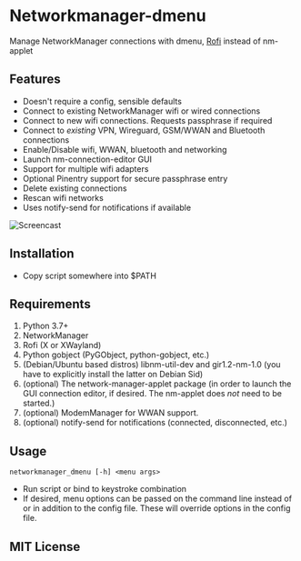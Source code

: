 # Networkmanager-dmenu

Manage NetworkManager connections with dmenu, [Rofi][1] instead of nm-applet

## Features

- Doesn't require a config, sensible defaults
- Connect to existing NetworkManager wifi or wired connections
- Connect to new wifi connections. Requests passphrase if required
- Connect to _existing_ VPN, Wireguard, GSM/WWAN and Bluetooth connections
- Enable/Disable wifi, WWAN, bluetooth and networking
- Launch nm-connection-editor GUI
- Support for multiple wifi adapters
- Optional Pinentry support for secure passphrase entry
- Delete existing connections
- Rescan wifi networks
- Uses notify-send for notifications if available

![Screencast](nmdm.gif)

## Installation

- Copy script somewhere into $PATH

## Requirements

1. Python 3.7+
2. NetworkManager
3. Rofi (X or XWayland)
4. Python gobject (PyGObject, python-gobject, etc.)
5. (Debian/Ubuntu based distros) libnm-util-dev and gir1.2-nm-1.0 (you have to
   explicitly install the latter on Debian Sid)
6. (optional) The network-manager-applet package (in order to launch the GUI
   connection editor, if desired. The nm-applet does _not_ need to be started.)
8. (optional) ModemManager for WWAN support.
9. (optional) notify-send for notifications (connected, disconnected, etc.)

## Usage

`networkmanager_dmenu [-h] <menu args>`

- Run script or bind to keystroke combination
- If desired, menu options can be passed on the command line instead of or in
  addition to the config file. These will override options in the config file.

## MIT License

[1]: https://davedavenport.github.io/rofi/ "Rofi"
